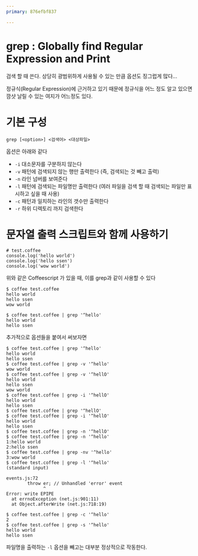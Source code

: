 ```yaml
---
primary: 876efbf837

---
```


# grep : Globally find Regular Expression and Print

검색 할 때 쓴다. 상당히 광범위하게 사용될 수 있는 만큼 옵션도 징그럽게 많다...

정규식(Regular Expression)에 근거하고 있기 때문에 정규식을 어느 정도 알고 있으면 깜샷 날릴 수 있는 여지가 어느정도 있다.


# 기본 구성

	grep [<option>] <검색어> <대상파일>

옵션은 아래와 같다

- `-i` 대소문자를 구분하지 않는다
- `-v` 패턴에 검색되지 않는 행만 출력한다 (즉, 검색되는 것 빼고 출력)
- `-n` 라인 넘버를 보여준다
- `-l` 패턴에 검색되는 파일명만 출력한다 (여러 파일을 검색 할 때 검색되는 파일만 표시하고 싶을 때 사용)
- `-c` 패턴과 일치하는 라인의 갯수만 출력한다
- `-r` 하위 디렉토리 까지 검색한다


# 문자열 출력 스크립트와 함께 사용하기

	# test.coffee
	console.log('hello world')
	console.log('hello ssen')
	console.log('wow world')

위와 같은 Coffeescript 가 있을 때, 이를 grep과 같이 사용할 수 있다

	$ coffee test.coffee
	hello world
	hello ssen
	wow world

	$ coffee test.coffee | grep '^hello'
	hello world
	hello ssen

추가적으로 옵션들을 붙여서 써보자면

	$ coffee test.coffee | grep '^hello'
	hello world
	hello ssen
	$ coffee test.coffee | grep -v '^hello'
	wow world
	$ coffee test.coffee | grep -v '^hellO'
	hello world
	hello ssen
	wow world
	$ coffee test.coffee | grep -i '^hellO'
	hello world
	hello ssen
	$ coffee test.coffee | grep '^hellO'
	$ coffee test.coffee | grep -i '^hellO'
	hello world
	hello ssen
	$ coffee test.coffee | grep -n '^hellO'
	$ coffee test.coffee | grep -n '^hello'
	1:hello world
	2:hello ssen
	$ coffee test.coffee | grep -nv '^hello'
	3:wow world
	$ coffee test.coffee | grep -l '^hello'
	(standard input)

	events.js:72
	        throw er; // Unhandled 'error' event
	              ^
	Error: write EPIPE
	  at errnoException (net.js:901:11)
	  at Object.afterWrite (net.js:718:19)

	$ coffee test.coffee | grep -c '^hello'
	2
	$ coffee test.coffee | grep -s '^hello'
	hello world
	hello ssen

파일명을 출력하는 `-l` 옵션을 빼고는 대부분 정상적으로 작동한다.




